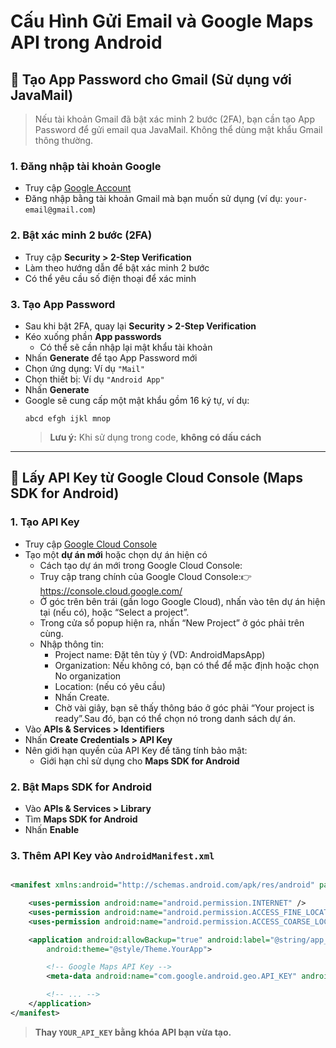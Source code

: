 # Cấu Hình Gửi Email và Google Maps API trong Android

## 📧 Tạo App Password cho Gmail (Sử dụng với JavaMail)

> Nếu tài khoản Gmail đã bật xác minh 2 bước (2FA), bạn cần tạo App Password để gửi email qua
> JavaMail. Không thể dùng mật khẩu Gmail thông thường.

### 1. Đăng nhập tài khoản Google

- Truy cập [Google Account](https://myaccount.google.com/)
- Đăng nhập bằng tài khoản Gmail mà bạn muốn sử dụng (ví dụ: `your-email@gmail.com`)

### 2. Bật xác minh 2 bước (2FA)

- Truy cập **Security > 2-Step Verification**
- Làm theo hướng dẫn để bật xác minh 2 bước
- Có thể yêu cầu số điện thoại để xác minh

### 3. Tạo App Password

- Sau khi bật 2FA, quay lại **Security > 2-Step Verification**
- Kéo xuống phần **App passwords**
    - Có thể sẽ cần nhập lại mật khẩu tài khoản
- Nhấn **Generate** để tạo App Password mới
- Chọn ứng dụng: Ví dụ `"Mail"`
- Chọn thiết bị: Ví dụ `"Android App"`
- Nhấn **Generate**
- Google sẽ cung cấp một mật khẩu gồm 16 ký tự, ví dụ:
  ```
  abcd efgh ijkl mnop
  ```
  > **Lưu ý:** Khi sử dụng trong code, **không có dấu cách**

---

## 📜 Lấy API Key từ Google Cloud Console (Maps SDK for Android)

### 1. Tạo API Key

- Truy cập [Google Cloud Console](https://console.cloud.google.com/)
- Tạo một **dự án mới** hoặc chọn dự án hiện có
  - Cách tạo dự án mới trong Google Cloud Console:
  - Truy cập trang chính của Google Cloud Console:👉 https://console.cloud.google.com/ 
  - Ở góc trên bên trái (gần logo Google Cloud), nhấn vào tên dự án hiện tại (nếu có), hoặc “Select a project”. 
  - Trong cửa sổ popup hiện ra, nhấn “New Project” ở góc phải trên cùng. 
  - Nhập thông tin:
    - Project name: Đặt tên tùy ý (VD: AndroidMapsApp) 
    - Organization: Nếu không có, bạn có thể để mặc định hoặc chọn No organization 
    - Location: (nếu có yêu cầu) 
    - Nhấn Create.
    - Chờ vài giây, bạn sẽ thấy thông báo ở góc phải “Your project is ready”.Sau đó, bạn có thể chọn nó trong danh sách dự án.
- Vào **APIs & Services > Identifiers**
- Nhấn **Create Credentials > API Key**
- Nên giới hạn quyền của API Key để tăng tính bảo mật:
    - Giới hạn chỉ sử dụng cho **Maps SDK for Android**

### 2. Bật Maps SDK for Android

- Vào **APIs & Services > Library**
- Tìm **Maps SDK for Android**
- Nhấn **Enable**

### 3. Thêm API Key vào `AndroidManifest.xml`

```xml

<manifest xmlns:android="http://schemas.android.com/apk/res/android" package="com.example.yourapp">

    <uses-permission android:name="android.permission.INTERNET" />
    <uses-permission android:name="android.permission.ACCESS_FINE_LOCATION" />
    <uses-permission android:name="android.permission.ACCESS_COARSE_LOCATION" />

    <application android:allowBackup="true" android:label="@string/app_name"
        android:theme="@style/Theme.YourApp">

        <!-- Google Maps API Key -->
        <meta-data android:name="com.google.android.geo.API_KEY" android:value="YOUR_API_KEY" />

        <!-- ... -->
    </application>
</manifest>
```

> **Thay `YOUR_API_KEY` bằng khóa API bạn vừa tạo.**
